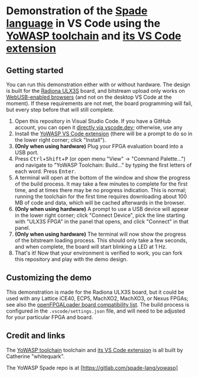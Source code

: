 # Demonstration of the [Spade language](https://spade-lang.org) in VS Code using the [YoWASP toolchain](https://yowasp.org/) and [its VS Code extension](https://marketplace.visualstudio.com/items?itemName=yowasp.toolchain)

## Getting started

You can run this demonstration either with or without hardware. The design is built for the [Radiona ULX3S](https://radiona.org/ulx3s/) board, and bitstream upload only works on [WebUSB-enabled browsers](https://caniuse.com/webusb) (and not on the desktop VS Code at the moment). If these requirements are not met, the board programming will fail, but every step before that will still complete.

1. Open this repository in Visual Studio Code. If you have a GitHub account, you can open it [directly via vscode.dev](TheZoq2/spade-vscode-toolchain-demo); otherwise, use any
2. Install the [YoWASP VS Code extension](https://marketplace.visualstudio.com/items?itemName=yowasp.toolchain) (there will be a prompt to do so in the lower right corner; click "Install").
3. **(Only when using hardware)** Plug your FPGA evaluation board into a USB port.
4. Press <kbd>Ctrl</kbd>+<kbd>Shift</kbd>+<kbd>P</kbd> (or open menu "View" → "Command Palette...") and navigate to "YoWASP Toolchain: Build..." by typing the first letters of each word. Press <kbd>Enter</kbd>.
5. A terminal will open at the bottom of the window and show the progress of the build process. It may take a few minutes to complete for the first time, and at times there may be no progress indication. This is normal; running the toolchain for the first time requires downloading about 100 MB of code and data, which will be cached afterwards in the browser.
6. **(Only when using hardware)** A prompt to use a USB device will appear in the lower right corner; click "Connect Device", pick the line starting with "ULX3S FPGA" in the panel that opens, and click "Connect" in that panel.
7. **(Only when using hardware)** The terminal will now show the progress of the bitstream loading process. This should only take a few seconds, and when complete, the board will start blinking a LED at 1 Hz.
8. That's it! Now that your environment is verified to work, you can fork this repository and play with the demo design.

## Customizing the demo

This demonstration is made for the Radiona ULX3S board, but it could be used with any Lattice iCE40, ECP5, MachXO2, MachXO3, or Nexus FPGAs; see also the [openFPGALoader board compatibility list](https://trabucayre.github.io/openFPGALoader/compatibility/board.html). The build process is configured in the `.vscode/settings.json` file, and will need to be adjusted for your particular FPGA and board.

## Credit and links

The [YoWASP toolchain](https://yowasp.org/) toolchain and [its VS Code extension](https://marketplace.visualstudio.com/items?itemName=yowasp.toolchain) is all built by Catherine "whitequark".

The YoWASP Spade repo is at [https://gitlab.com/spade-lang/yowasp]
